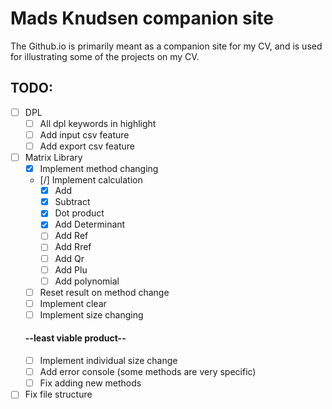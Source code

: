 # Mads Knudsen companion site
The Github.io is primarily meant as a companion site for my CV, and is used for illustrating some of the projects on my CV.

## TODO:
- [ ] DPL
    - [ ] All dpl keywords in highlight
    - [ ] Add input csv feature
    - [ ] Add export csv feature
- [ ] Matrix Library
    - [X] Implement method changing
    - [/] Implement calculation
        - [X] Add
        - [X] Subtract
        - [X] Dot product
        - [X] Add Determinant
        - [ ] Add Ref
        - [ ] Add Rref
        - [ ] Add Qr
        - [ ] Add Plu
        - [ ] Add polynomial
    - [ ] Reset result on method change
    - [ ] Implement clear
    - [ ] Implement size changing
    #### --least viable product--
    - [ ] Implement individual size change
    - [ ] Add error console (some methods are very specific)
    - [ ] Fix adding new methods
- [ ] Fix file structure
